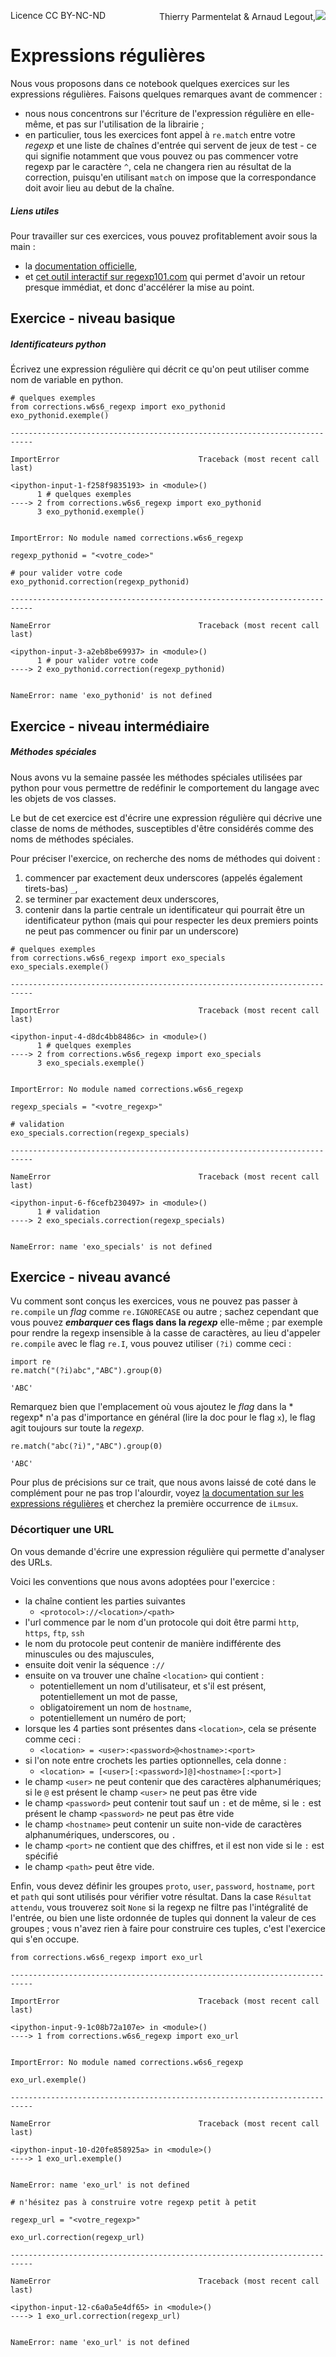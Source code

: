 
<span style="float:left;">Licence CC BY-NC-ND</span><span style="float:right;">Thierry Parmentelat &amp; Arnaud Legout,<img src="media/inria-25.png" style="display:inline"></span><br/>

# Expressions régulières

Nous vous proposons dans ce notebook quelques exercices sur les expressions régulières. Faisons quelques remarques avant de commencer&nbsp;:
 * nous nous concentrons sur l'écriture de l'expression régulière en elle-même, et pas sur l'utilisation de la librairie&nbsp;; 
 * en particulier, tous les exercices font appel à `re.match` entre votre *regexp* et une liste de chaînes d'entrée qui servent de jeux de test - ce qui signifie notamment que vous pouvez ou pas commencer votre regexp par le caractère `^`, cela ne changera rien au résultat de la correction, puisqu'en utilisant `match` on impose que la correspondance doit avoir lieu au debut de la chaîne.

##### Liens utiles

Pour travailler sur ces exercices, vous pouvez profitablement avoir sous la main&nbsp;:
 * la [documentation officielle](https://docs.python.org/2/library/re.html#regular-expression-syntax),
 * et [cet outil interactif sur regexp101.com](http://regex101.com/#python) qui permet d'avoir un retour presque immédiat, et donc d'accélérer la mise au point.

## Exercice - niveau basique

##### Identificateurs python

Écrivez une expression régulière qui décrit ce qu'on peut utiliser comme nom de variable en python.


```
# quelques exemples
from corrections.w6s6_regexp import exo_pythonid
exo_pythonid.exemple()
```


    ---------------------------------------------------------------------------

    ImportError                               Traceback (most recent call last)

    <ipython-input-1-f258f9835193> in <module>()
          1 # quelques exemples
    ----> 2 from corrections.w6s6_regexp import exo_pythonid
          3 exo_pythonid.exemple()


    ImportError: No module named corrections.w6s6_regexp



```
regexp_pythonid = "<votre_code>"
```


```
# pour valider votre code
exo_pythonid.correction(regexp_pythonid)
```


    ---------------------------------------------------------------------------

    NameError                                 Traceback (most recent call last)

    <ipython-input-3-a2eb8be69937> in <module>()
          1 # pour valider votre code
    ----> 2 exo_pythonid.correction(regexp_pythonid)
    

    NameError: name 'exo_pythonid' is not defined


## Exercice - niveau intermédiaire

##### Méthodes spéciales

Nous avons vu la semaine passée les méthodes spéciales utilisées par python pour vous permettre de redéfinir le comportement du langage avec les objets de vos classes.

Le but de cet exercice est d'écrire une expression régulière qui décrive une classe de noms de méthodes, susceptibles d'être considérés comme des noms de méthodes spéciales.

Pour préciser l'exercice, on recherche des noms de méthodes qui doivent&nbsp;:
 1. commencer par exactement deux underscores (appelés également tirets-bas) `_`,
 1. se terminer par exactement deux underscores,
 1. contenir dans la partie centrale un identificateur qui pourrait être un identificateur python (mais qui pour respecter les deux premiers points ne peut pas commencer ou finir par un underscore)


```
# quelques exemples
from corrections.w6s6_regexp import exo_specials
exo_specials.exemple()
```


    ---------------------------------------------------------------------------

    ImportError                               Traceback (most recent call last)

    <ipython-input-4-d8dc4bb8486c> in <module>()
          1 # quelques exemples
    ----> 2 from corrections.w6s6_regexp import exo_specials
          3 exo_specials.exemple()


    ImportError: No module named corrections.w6s6_regexp



```
regexp_specials = "<votre_regexp>"
```


```
# validation
exo_specials.correction(regexp_specials)
```


    ---------------------------------------------------------------------------

    NameError                                 Traceback (most recent call last)

    <ipython-input-6-f6cefb230497> in <module>()
          1 # validation
    ----> 2 exo_specials.correction(regexp_specials)
    

    NameError: name 'exo_specials' is not defined


## Exercice - niveau avancé

Vu comment sont conçus les exercices, vous ne pouvez pas passer à `re.compile` un *flag* comme `re.IGNORECASE` ou autre&nbsp;; sachez cependant que vous pouvez ***embarquer* ces flags dans la *regexp*** elle-même&nbsp;; par exemple pour rendre la regexp insensible à la casse de caractères, au lieu d'appeler `re.compile` avec le flag `re.I`, vous pouvez utiliser `(?i)` comme ceci&nbsp;:


```
import re
re.match("(?i)abc","ABC").group(0)
```




    'ABC'



Remarquez bien que l'emplacement où vous ajoutez le *flag* dans la * regexp* n'a pas d'importance en général (lire la doc pour le flag `x`), le flag agit toujours sur toute la *regexp*.


```
re.match("abc(?i)","ABC").group(0)
```




    'ABC'



Pour plus de précisions sur ce trait, que nous avons laissé de coté dans le complément pour ne pas trop l'alourdir, voyez [la documentation sur les expressions régulières](https://docs.python.org/2/library/re.html#regular-expression-syntax) et cherchez la première occurrence de `iLmsux`.

### Décortiquer une URL

On vous demande d'écrire une expression régulière qui permette d'analyser des URLs. 

Voici les conventions que nous avons adoptées pour l'exercice&nbsp;:
 * la chaîne contient les parties suivantes
   * `<protocol>://<location>/<path>`
 * l'url commence par le nom d'un protocole qui doit être parmi `http`, `https`, `ftp`, `ssh`
 * le nom du protocole peut contenir de manière indifférente des minuscules ou des majuscules,
 * ensuite doit venir la séquence `://`
 * ensuite on va trouver une chaîne `<location>` qui contient&nbsp;:
   * potentiellement un nom d'utilisateur, et s'il est présent, potentiellement un mot de passe,
   * obligatoirement un nom de `hostname`,
   * potentiellement un numéro de port;
 * lorsque les 4 parties sont présentes dans `<location>`, cela se présente comme ceci&nbsp;:
   * `<location> = <user>:<password>@<hostname>:<port>`
 * si l'on note entre crochets les parties optionnelles, cela donne&nbsp;:
   * `<location> = [<user>[:<password>]@]<hostname>[:<port>]`
 * le champ `<user>` ne peut contenir que des caractères alphanumériques; si le `@` est présent le champ `<user>` ne peut pas être vide
 * le champ `<password>` peut contenir tout sauf un `:` et de même, si le `:` est présent le champ `<password>` ne peut pas être vide
 * le champ `<hostname>` peut contenir un suite non-vide de caractères alphanumériques, underscores, ou `.`
 * le champ `<port>` ne contient que des chiffres, et il est non vide si le `:` est spécifié
 * le champ `<path>` peut être vide.
 
   
Enfin, vous devez définir les groupes `proto`, `user`, `password`, `hostname`, `port` et `path` qui sont utilisés pour vérifier votre résultat. Dans la case `Résultat attendu`, vous trouverez soit `None` si la regexp ne filtre pas l'intégralité de l'entrée, ou bien une liste ordonnée de tuples qui donnent la valeur de ces groupes&nbsp;; vous n'avez rien à faire pour construire ces tuples, c'est l'exercice qui s'en occupe.


```
from corrections.w6s6_regexp import exo_url
```


    ---------------------------------------------------------------------------

    ImportError                               Traceback (most recent call last)

    <ipython-input-9-1c08b72a107e> in <module>()
    ----> 1 from corrections.w6s6_regexp import exo_url
    

    ImportError: No module named corrections.w6s6_regexp



```
exo_url.exemple()
```


    ---------------------------------------------------------------------------

    NameError                                 Traceback (most recent call last)

    <ipython-input-10-d20fe858925a> in <module>()
    ----> 1 exo_url.exemple()
    

    NameError: name 'exo_url' is not defined



```
# n'hésitez pas à construire votre regexp petit à petit

regexp_url = "<votre_regexp>"
```


```
exo_url.correction(regexp_url)
```


    ---------------------------------------------------------------------------

    NameError                                 Traceback (most recent call last)

    <ipython-input-12-c6a0a5e4df65> in <module>()
    ----> 1 exo_url.correction(regexp_url)
    

    NameError: name 'exo_url' is not defined

